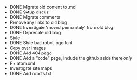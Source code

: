 * DONE Migrate old content to .md
* DONE Setup discus
* DONE Migrate comments
* Remove any links to old blog
* DONE Investigate 'moved permantaly' from old blog
* DONE Deprecate old blog
* Style
* DONE Style bad.robot logo font
* Copy over images
* DONE Add 404 page
* DONE Add a "code" page, include the github aside there _only_
* Fix atom.xml
* Investigate site maps
* DONE Add robots.txt
